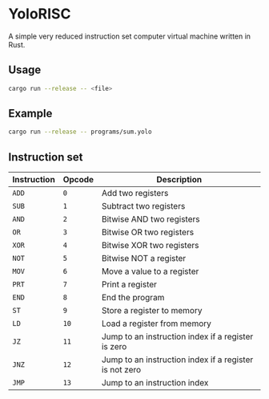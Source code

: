# YoloRISC

A simple very reduced instruction set computer virtual machine written in Rust.

## Usage

```bash
cargo run --release -- <file>
```

## Example

```bash
cargo run --release -- programs/sum.yolo
```

## Instruction set

| Instruction | Opcode | Description                                            |
| ----------- | ------ | ------------------------------------------------------ |
| `ADD`       | `0`    | Add two registers                                      |
| `SUB`       | `1`    | Subtract two registers                                 |
| `AND`       | `2`    | Bitwise AND two registers                              |
| `OR`        | `3`    | Bitwise OR two registers                               |
| `XOR`       | `4`    | Bitwise XOR two registers                              |
| `NOT`       | `5`    | Bitwise NOT a register                                 |
| `MOV`       | `6`    | Move a value to a register                             |
| `PRT`       | `7`    | Print a register                                       |
| `END`       | `8`    | End the program                                        |
| `ST`        | `9`    | Store a register to memory                             |
| `LD`        | `10`   | Load a register from memory                            |
| `JZ`        | `11`   | Jump to an instruction index if a register is zero     |
| `JNZ`       | `12`   | Jump to an instruction index if a register is not zero |
| `JMP`       | `13`   | Jump to an instruction index                           |
